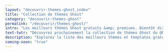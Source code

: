 ```yaml
---
layout: "decouvrir-themes-ghost_index"
title: "Collection de thèmes Ghost"
category: "decouvrir-themes-ghost"
permalink: "/decouvrir/themes-ghost/"
intro: "Les meilleurs thèmes Ghost gratuits &amp; premiums. Bientôt disponible."
text-twtr: "Découvrez prochainement la collection de thèmes Ghost du @MagDuWebdesign"
description: "Explorez la liste des meilleurs thèmes et templates gratuits & premium du CMS Ghost"
coming-soon: "true"
---
```

